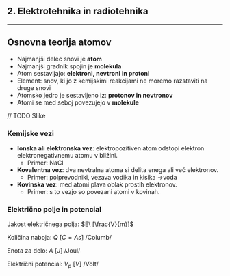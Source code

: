 ## 2. Elektrotehnika in radiotehnika

----

## Osnovna teorija atomov

- Najmanjši delec snovi je **atom**
- Najmanjši gradnik spojin je **molekula**
- Atom sestavljajo: **elektroni, nevtroni in protoni**
- Element: snov, ki jo z kemijskimi reakcijami ne moremo razstaviti na druge snovi
- Atomsko jedro je sestavljeno iz: **protonov in nevtronov**
- Atomi se med seboj povezujejo v **molekule**

// TODO Slike



### Kemijske vezi

- **Ionska ali elektronska vez**: elektropozitiven atom odstopi elektron elektronegativnemu atomu v bližini.
    - Primer: NaCl
- **Kovalentna vez**: dva nevtralna atoma si delita enega ali več elektronov.
    - Primer: polprevodniki, vezava vodika in kisika ->voda
- **Kovinska vez**: med atomi plava oblak prostih elektronov.
    - Primer: s to vezjo so povezani atomi v kovinah.



### Električno polje in potencial

Jakost električnega polja: $E\ [\frac{V}{m}]$

Količina naboja: $Q\ [C=As]$ /Columb/

Enota za delo: $A\ [J]$ /Joul/

Električni potencial: $V_p\ [V]$ /Volt/